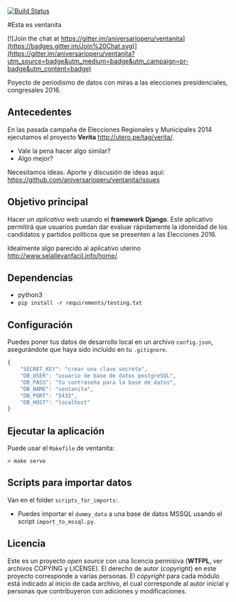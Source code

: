 [![Build Status](https://travis-ci.org/aniversarioperu/ventanita.svg?branch=master)](https://travis-ci.org/aniversarioperu/ventanita)

#Esta es ventanita

[![Join the chat at https://gitter.im/aniversarioperu/ventanita](https://badges.gitter.im/Join%20Chat.svg)](https://gitter.im/aniversarioperu/ventanita?utm_source=badge&utm_medium=badge&utm_campaign=pr-badge&utm_content=badge)

Poyecto de periodismo de datos con miras a las elecciones presidenciales,
congresales 2016.

## Antecedentes
En las pasada campaña de Elecciones Regionales y Municipales 2014 ejecutamos el
proyecto **Verita** <http://utero.pe/tag/verita/>.

* Vale la pena hacer algo similar?
* Algo mejor?

Necesitamos ideas. Aporte y discusión de ideas aquí:
<https://github.com/aniversarioperu/ventanita/issues>

## Objetivo principal
Hacer un *aplicativo* web usando el **framework Django**. Este aplicativo permitirá 
que usuarios puedan dar evaluar rápidamente la idoneidad de los candidatos y
partidos políticos que se presenten a las Elecciones 2016.

Idealmente algo parecido al aplicativo uterino <http://www.selallevanfacil.info/home/>.

## Dependencias
* python3
* ``pip install -r requirements/testing.txt``

## Configuración
Puedes poner tus datos de desarrollo local en un archivo ``config.json``,
asegurándote que haya sido incluido en tu ``.gitignore``.

```javascript
{
    "SECRET_KEY": "crear una clave secreta",
    "DB_USER": "usuario de base de datos postgreSQL",
    "DB_PASS": "tu contraseña para la base de datos",
    "DB_NAME": "ventanita",
    "DB_PORT": "5432",
    "DB_HOST": "localhost"
}
```

## Ejecutar la aplicación
Puede usar el ``Makefile`` de ventanita:

```shell
> make serve
```

## Scripts para importar datos
Van en el folder ``scripts_for_imports``:

* Puedes importar el ``dummy_data`` a una base de datos MSSQL usando el script
  ``import_to_mssql.py``.
  

## Licencia
Este es un proyecto *open source* con una licencia permisiva (**WTFPL**, ver archivos
COPYING y LICENSE).
El derecho de autor (*copyright*) en este proyecto corresponde a varias personas.
El *copyright* para cada módulo está indicado al inicio de cada archivo, el cual
corresponde al autor inicial y personas que contribuyeron con adiciones y modificaciones.
